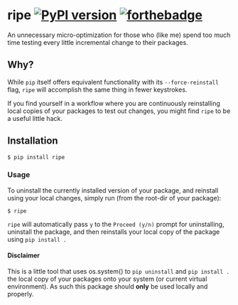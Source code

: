 # ripe [![PyPI version](https://badge.fury.io/py/ripe.svg)](https://badge.fury.io/py/ripe) [![forthebadge](https://img.shields.io/badge/warning-NSFW-orange.svg)](http://forthebadge.com)
An unnecessary micro-optimization for those who (like me) spend too much time testing every little incremental change to their packages. 

## Why?
While `pip` itself offers equivalent functionality with its `--force-reinstall` flag, `ripe` will accomplish the same thing in fewer keystrokes.  

If you find yourself in a workflow where you are continuously reinstalling local copies of your packages to test out changes, you might find `ripe` to be a useful little hack.

## Installation

`$ pip install ripe`

### Usage
To uninstall the currently installed version of your package, and reinstall using your local changes, simply run (from the root-dir of your package):

`$ ripe`

`ripe` will automatically pass `y` to the `Proceed (y/n)` prompt for uninstalling, uninstall the package, and then reinstalls your local copy of the package using `pip install .` 

#### Disclaimer
This is a little tool that uses os.system() to `pip uninstall` and `pip install .` the local copy of your packages onto your system (or current virtual environment).  As such this package should **only** be used locally and properly. 
